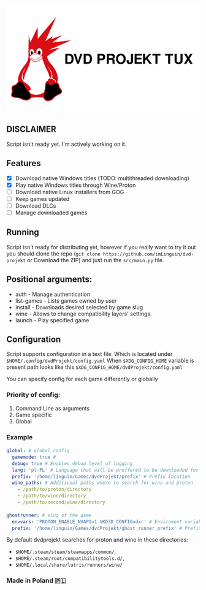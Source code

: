 <p style="display:flex; justify-content:center;">
    <img src="./content/project_tux.svg" width=600px>
</p>

## DISCLAIMER
Script isn't ready yet. I'm actively working on it.


## Features
- [x] Download native Windows titles (TODO: multithreaded downloading)
- [x] Play native Windows titles through Wine/Proton
- [ ] Download native Linux installers from GOG
- [ ] Keep games updated
- [ ] Download DLCs
- [ ] Manage downloaded games

## Running
Script isn't ready for distributing yet, however if you really want to try it out you should clone the repo (`git clone https://github.com/imLinguin/dvd-projekt` or Download the ZIP) and just run the `src/main.py` file.

## Positional arguments:
- auth - Manage authentication
- list-games - Lists games owned by user
- install - Downloads desired selected by game slug
- wine - Allows to change compatibility layers' settings.
- launch - Play specified game

## Configuration
Script supports configuration in a text file. Which is located under `$HOME/.config/dvdProjekt/config.yaml`
When `$XDG_CONFIG_HOME` variable is present path looks like this `$XDG_CONFIG_HOME/dvdProjekt/config.yaml`

You can specify config for each game differently or globally


### Priority of config:
  1. Command Line as arguments
  2. Game specific
  3. Global

### Example
```yaml
global: # global config
  gamemode: true #
  debug: true # Enables debug level of logging
  lang: 'pl-PL' # Language that will be preffered to be downloaded for games
  prefix: '/home/linguin/Games/dvdProjekt/prefix' # Prefix location
  wine_paths: # Additional paths where to search for wine and proton
    - /path/to/proton/directory
    - /path/to/wine/directory
    - /path/to/second/wine/directory

ghostrunner: # slug of the game
  envvars: 'PROTON_ENABLE_NVAPI=1 VKD3D_CONFIG=dxr' # Enviroment variables to be passed when launching the game
  prefix: '/home/linguin/Games/dvdProjekt/ghost_runner_prefix' # Prefix for that game only
```

By default dvdprojekt searches for proton and wine in these directories:
- `$HOME/.steam/steam/steamapps/common/`,
- `$HOME/.steam/root/compatibilitytools.d/`,
- `$HOME/.local/share/lutris/runners/wine/`

### Made in Poland 🇵🇱
